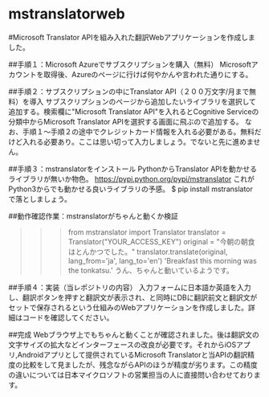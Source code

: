 # mstranslatorweb
#Microsoft Translator APIを組み入れた翻訳Webアプリケーションを作成しました。


##手順１：Microsoft Azureでサブスクリプションを購入（無料）
Microsoftアカウントを取得後、Azureのページに行けば何やかんや言われた通りにする。

##手順２：サブスクリプションの中にTranslator API（２００万文字/月まで無料）を導入
サブスクリプションのページから追加したいライブラリを選択して追加する。検索欄に"Microsoft Translator API"を入れるとCognitive Serviceの分類中からMicrosoft Translator APIを選択する画面に飛ぶので追加する。
なお、手順１〜手順２の途中でクレジットカード情報を入れる必要がある。無料だけど入れる必要あり。ここは思い切って入力しましょう。でないと先に進めません。

##手順３：mstranslatorをインストール
PythonからTranslator APIを動かせるライブラリが無いか物色。
https://pypi.python.org/pypi/mstranslator
これがPython3からでも動かせる良いライブラリの予感。
$ pip install mstranslator
で落としましょう。

##動作確認作業：mstranslatorがちゃんと動くか検証
>>>from mstranslator import Translator
>>>translator = Translator("YOUR_ACCESS_KEY")
>>>original = "今朝の朝食はとんかつでした。"
>>>translator.translate(original, lang_from='ja', lang_to='en')
>>>'Breakfast this morning was the tonkatsu.'
うん、ちゃんと動いているようです。

##手順４：実装（当レポジトリの内容）
入力フォームに日本語か英語を入力し、翻訳ボタンを押すと翻訳文が表示され、と同時にDBに翻訳前文と翻訳文がセットで保存されるという仕組みのWebアプリケーションを作成しました。詳細はコードを確認してください。

##完成
Webブラウザ上でもちゃんと動くことが確認されました。後は翻訳文の文字サイズの拡大などインターフェースの改良が必要です。それからiOSアプリ,Androidアプリとして提供されているMicrosoft Translatorと当APIの翻訳精度の比較をして見ましたが、残念ながらAPIのほうが精度が劣ります。この精度の違いについては日本マイクロソフトの営業担当の人に直接問い合わせております。